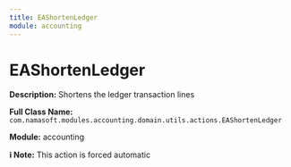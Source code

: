 ```yaml
---
title: EAShortenLedger
module: accounting
---
```


# EAShortenLedger

**Description:** Shortens the ledger transaction lines

**Full Class Name:** `com.namasoft.modules.accounting.domain.utils.actions.EAShortenLedger`

**Module:** accounting

**ℹ️ Note:** This action is forced automatic

